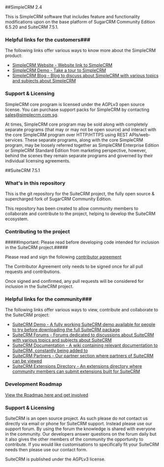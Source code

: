 ##SimpleCRM 2.4

This is SimpleCRM software that includes feature and functionality modifications upon on the base platform of SugarCRM Community Edition 6.5.20 and SuiteCRM 7.5.1. 


### Helpful links for the customers###

The following links offer various ways to know more about the SimpleCRM product:

+ [SimpleCRM Website - Website link to SimpleCRM][simplecrm_website]
+ [SimpleCRM Demo - Take a tour to SimpleCRM][simplecrm_demo]
+ [SimpleCRM Blog - Blog to discuss about SimpleCRM with various topics and subjects about SimpleCRM][simplecrm_blog]


[simplecrm_website]: http://www.simplecrm.com.sg
[simplecrm_demo]: http://www.simplecrm.com.sg/schedule-demo
[simplecrm_blog]: https://www.simplecrm.com.sg/blog/downloads-and-resources


### Support & Licensing ###

SimpleCRM core program is licensed under the AGPLv3 open source license. You can purchase support packs for SimpleCRM by contacting sales@simplecrm.com.sg.

At times, SimpleCRM core program may be sold along with completely separate programs (that may or may not be open source) and interact with the core SimpleCRM program over HTTP/HTTPS using REST APIs/web-services. These separate programs, along with the core SimpleCRM program, may be loosely referred together as SimpleCRM Enterprise Edition or SimpleCRM Standard Edition from marketing perspective, however, behind the scenes they remain separate programs and governed by their individual licensing agreements.



##SuiteCRM 7.5.1

### What's in this repository ###

This is the git repository for the SuiteCRM project, the fully open source & supercharged fork of SugarCRM Community Edition.

This repository has been created to allow community members to collaborate and contribute to the project, helping to develop the SuiteCRM ecosystem.

### Contributing to the project ###

#####Important: Please read before developing code intended for inclusion in the SuiteCRM project.#####

Please read and sign the following [contributor agreement][cont_agrmt]

[cont_agrmt]: https://www.clahub.com/agreements/salesagility/SuiteCRM

The Contributor Agreement only needs to be signed once for all pull requests and contributions. 

Once signed and confirmed, any pull requests will be considered for inclusion in the SuiteCRM project.

### Helpful links for the community###

The following links offer various ways to view, contribute and collaborate to the SuiteCRM project:


+ [SuiteCRM Demo - A fully working SuiteCRM demo available for people to try before downloading the full SuiteCRM package][suitecrm_demo]
+ [SuiteCRM Forums - Forums dedicated to discussions about SuiteCRM with various topics and subjects about SuiteCRM][suitecrm_forums]
+ [SuiteCRM Documentation - A wiki containing relevant documentation to SuiteCRM, constantly being added to][suitecrm_docs]
+ [SuiteCRM Partners - Our partner section where partners of SuiteCRM can be viewed][suitecrm_partners]
+ [SuiteCRM Extensions Directory - An extensions directory where community members can submit extensions built for SuiteCRM][suitecrm_ext]

[suitecrm_demo]: https://suitecrm.com/index.php?option=com_users&view=registration&Itemid=1235
[suitecrm_forums]: https://suitecrm.com/index.php?option=com_kunena&view=category&Itemid=1137&layout=list
[suitecrm_docs]: https://suitecrm.com/wiki
[suitecrm_partners]: https://suitecrm.com/index.php?option=com_content&view=article&id=170&Itemid=1172
[suitecrm_ext]: https://suitecrm.com/index.php?option=com_mtree&view=listcats&cat_id=76&Itemid=1225

### Development Roadmap ###

[ View the Roadmap here and get involved][suitecrm_roadmap]

[suitecrm_roadmap]: http://suitecrm.com/index.php?option=com_devroadmap&view=devroadmap&id=&Itemid=1389

### Support & Licensing ###

SuiteCRM is an open source project. As such please do not contact us directly via email or phone for SuiteCRM support. Instead please use our support forum. By using the forum the knowledge is shared with everyone in the community. Our developers answer questions on the forum daily but it also gives the other members of the community the opportunity to contribute. If you would like customisations to specifically fit your SuiteCRM  needs then please use our contact form.

SuiteCRM is published under the AGPLv3 license.

